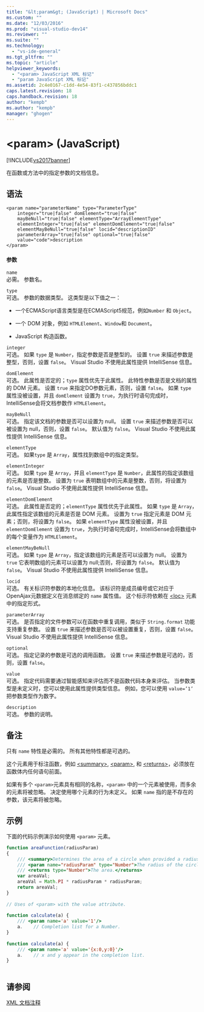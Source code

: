 ```yaml
---
title: "&lt;param&gt; (JavaScript) | Microsoft Docs"
ms.custom: ""
ms.date: "12/03/2016"
ms.prod: "visual-studio-dev14"
ms.reviewer: ""
ms.suite: ""
ms.technology: 
  - "vs-ide-general"
ms.tgt_pltfrm: ""
ms.topic: "article"
helpviewer_keywords: 
  - "<param> JavaScript XML 标记"
  - "param JavaScript XML 标记"
ms.assetid: 2c4e0167-c1dd-4e54-83f1-c437856bddc1
caps.latest.revision: 18
caps.handback.revision: 18
author: "kempb"
ms.author: "kempb"
manager: "ghogen"
---
```

# &lt;param&gt; (JavaScript)
[!INCLUDE[vs2017banner](../code-quality/includes/vs2017banner.md)]

在函数或方法中的指定参数的文档信息。  
  
## 语法  
  
```  
<param name="parameterName" type="ParameterType"  
    integer="true|false" domElement="true|false"  
    mayBeNull="true|false" elementType="ArrayElementType"  
    elementInteger="true|false" elementDomElement="true|false"  
    elementMayBeNull="true|false" locid="descriptionID"  
    parameterArray="true|false" optional="true|false"  
    value="code">description  
</param>  
```  
  
#### 参数  
 `name`  
 必需。  参数名。  
  
 `type`  
 可选。  参数的数据类型。  这类型是以下值之一：  
  
-   一个ECMAScript语言类型是在ECMAScript5规范，例如`Number` 和 `Object`。  
  
-   一个 DOM 对象，例如 `HTMLElement`、`Window`和 `Document`。  
  
-   JavaScript 构造函数。  
  
 `integer`  
 可选。  如果 `type` 是 `Number`，指定参数是否是整型的。  设置 `true` 来描述参数是整型，否则，设置 `false`。  Visual Studio 不使用此属性提供 IntelliSense 信息。  
  
 `domElement`  
 可选。  此属性是否定的；`type` 属性优先于此属性。  此特性参数是否是文档的属性的 DOM 元素。  设置 `true` 来指定DO参数元素，否则，设置 `false`。  如果 `type` 属性没被设置，并且 `domElement` 设置为 `true`，为执行时语句完成时，IntelliSense会将文档参数作 `HTMLElement`。  
  
 `mayBeNull`  
 可选。  指定该文档的参数是否可以设置为 null。  设置 `true` 来描述参数是否可以被设置为 null，否则，设置 `false`。  默认值为 `false`。  Visual Studio 不使用此属性提供 IntelliSense 信息。  
  
 `elementType`  
 可选。  如果`type` 是 `Array`，属性找到数组中的指定类型。  
  
 `elementInteger`  
 可选。  如果 `type` 是 `Array`，并且 `elementType` 是 `Number`，此属性的指定该数组的元素是否是整数。  设置为 `true` 表明数组中的元素是整数，否则，将设置为 `false`。  Visual Studio 不使用此属性提供 IntelliSense 信息。  
  
 `elementDomElement`  
 可选。  此属性是否定的；`elementType` 属性优先于此属性。  如果 `type` 是 `Array`，此属性指定该数组的元素是否是 DOM 元素。  设置为 `true` 指定元素是 DOM 元素；否则，将设置为 `false`。  如果 `elementType` 属性没被设置，并且 `elementDomElement` 设置为 `true`，为执行时语句完成时，IntelliSense会将数组中的每个变量作为 `HTMLElement`。  
  
 `elementMayBeNull`  
 可选。  如果 `type` 是 `Array`，指定该数组的元素是否可以设置为 null。  设置为 `true` 它表明数组的元素可以设置为 null;否则，将设置为 `false`。  默认值为 `false`。  Visual Studio 不使用此属性提供 IntelliSense 信息。  
  
 `locid`  
 可选。  有关标识符参数的本地化信息。  该标识符是成员编号或它对应于OpenAjax元数据定义在消息绑定的 `name` 属性值。  这个标示符依赖在 [\<loc\>](../ide/loc-javascript.md) 元素中的指定形式。  
  
 `parameterArray`  
 可选。  是否指定的文件参数可以在函数中重复调用，类似于 `String.format` 功能支持重复参数。  设置 `true` 来描述参数是否可以被设置重复，否则，设置 `false`。  Visual Studio 不使用此属性提供 IntelliSense 信息。  
  
 `optional`  
 可选。  指定记录的参数是可选的调用函数。  设置 `true` 来描述参数是可选的，否则，设置 `false`。  
  
 `value`  
 可选。  指定代码需要通过智能感知来评估而不是函数代码本身来评估。  当参数类型是未定义时，您可以使用此属性提供类型信息。  例如，您可以使用 `value=’1’` 把参数类型作为数字。  
  
 `description`  
 可选。  参数的说明。  
  
## 备注  
 只有 `name` 特性是必需的。  所有其他特性都是可选的。  
  
 这个元素用于标注函数，例如 [\<summary\>](../ide/summary-javascript.md), [\<param\>](../ide/param-javascript.md), 和 [\<returns\>](../ide/returns-javascript.md)，必须放在函数体内任何语句前面。  
  
 如果有多个 `<param>`元素具有相同的名称，`<param>` 中的一个元素被使用，而多余的元素将被忽略。  决定使用哪个元素的行为未定义。  如果 `name` 指的是不存在的参数，该元素将被忽略。  
  
## 示例  
 下面的代码示例演示如何使用 `<param>` 元素。  
  
```javascript  
function areaFunction(radiusParam)  
{  
    /// <summary>Determines the area of a circle when provided a radius parameter.</summary>  
    /// <param name="radiusParam" type="Number">The radius of the circle.</param>  
    /// <returns type="Number">The area.</returns>  
    var areaVal;  
    areaVal = Math.PI * radiusParam * radiusParam;  
    return areaVal;  
}  
  
// Uses of <param> with the value attribute.  
  
function calculate(a) {  
    /// <param name='a' value='1'/>  
    a.    // Completion list for a Number.  
}  
  
function calculate(a) {  
    /// <param name='a' value='{x:0,y:0}'/>  
    a.    // x and y appear in the completion list.  
}  
  
```  
  
## 请参阅  
 [XML 文档注释](../ide/xml-documentation-comments-javascript.md)